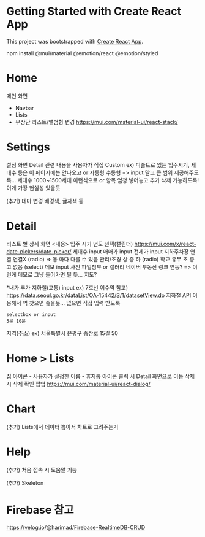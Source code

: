 # Getting Started with Create React App

This project was bootstrapped with [Create React App](https://github.com/facebook/create-react-app).

npm install @mui/material @emotion/react @emotion/styled

# Home
메인 화면
- Navbar
- Lists
- 우상단 리스트/앨범형 변경
    https://mui.com/material-ui/react-stack/

# Settings
설정 화면
Detail 관련 내용을 사용자가 직접 Custom
ex) 디폴트로 있는 입주시기, 세대수 등은 이 페이지에는 안나오고
or 자동형 수동형 => input 말고 큰 범위 제공해주도록... 세대수 1000~1500세대 이런식으로
or 항목 엄청 넣어놓고 추가 삭제 가능하도록! 이게 가장 현실성 있을듯

(추가) 테마 변경
    배경색, 글자색 등


# Detail
리스트 별 상세 화면
<내용>
입주 시기
    년도 선택(캘린더)
    https://mui.com/x/react-date-pickers/date-picker/
세대수
    input
매매가
    input
전세가
    input
지하주차장
    연결 연결X (radio) => 동 마다 다를 수 있음
관리/조경
    상 중 하 (radio)
학교 유무
    초 중고 없음 (select)
메모
    input
사진
    파일첨부 or 갤러리
네이버 부동산 링크 연동? => 이런게 메모로 그냥 들어가면 될 듯...
지도?

*내가 추가
지하철(교통)
    input
    ex) 7호선 이수역
    참고) https://data.seoul.go.kr/dataList/OA-15442/S/1/datasetView.do 지하철 API 이용해서 역 찾으면 좋을듯... 없으면 직접 입력 받도록

    selectbox or input
    5분 10분

지역(주소)
    ex) 서울특별시 은평구 증산로 15길 50


# Home > Lists
집 아이콘 - 사용자가 설정한 이름 - 휴지통 아이콘
클릭 시 Detail 화면으로 이동
삭제 시 삭제 확인 팝업
    https://mui.com/material-ui/react-dialog/
    
# Chart
(추가) Lists에서 데이터 뽑아서 차트로 그려주는거

# Help
(추가) 처음 접속 시 도움말 기능

(추가) Skeleton


# Firebase 참고
https://velog.io/@harimad/Firebase-RealtimeDB-CRUD